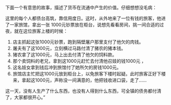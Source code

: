 下面一个有意思的故事，描述了货币在流通中产生的价值。仔细想想没毛病：

这里的每个人都债台高筑，靠信用度日。这时，从外地来了一位有钱的旅客，他进了一家旅馆，拿出一张 1000元钞票放在柜台，说想先看看房间，挑一间合适的过夜，就在这位旅客上楼的时候：

1. 店主抓起这张1000元钞票，跑到隔壁屠户那里支付了他欠的肉钱。
2. 屠夫有了这1000元，立刻横过马路付清了猪农的猪本钱。
3. 猪农拿了这1000元，马上出去付清了他欠的饲料款。
4. 那个卖饲料的老兄，拿到这1000元赶忙去付清他召妓的钱1000元 ，
5. 这名妓女拿到钱后冲到旅馆付了她所欠的房钱1000元。
6. 旅馆店主忙把这1000元放到柜台上，以免旅客下楼时起疑。此时旅客正好下楼来，拿起这1000元，声称没一间满意的，他把钱收进口袋，走了……

这一天，没有人生产了什么东西，也没有人得到什么东西，可全镇的债务都付清了，大家都很开心。”



